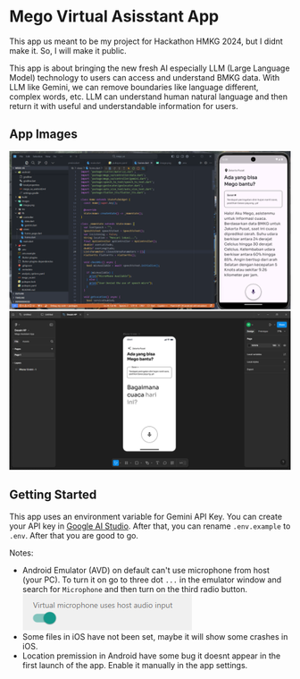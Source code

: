 # Mego Virtual Asisstant App

This app us meant to be my project for Hackathon HMKG 2024, but I didnt make it. So, I will make it public.

This app is about bringing the new fresh AI especially LLM (Large Language Model) technology to users can access and understand BMKG data. With LLM like Gemini, we can remove boundaries like language different, complex words, etc. LLM can understand human natural language and then return it with useful and understandable information for users.

## App Images
![app](images/app.png)
![app](images/figma.png)

## Getting Started

This app uses an environment variable for Gemini API Key. You can create your API key in [Google AI Studio](https://aistudio.google.com/). After that, you can rename `.env.example` to `.env`. After that you are good to go.

Notes:
- Android Emulator (AVD) on default can't use microphone from host (your PC). To turn it on go to three dot `...` in the emulator window and search for `Microphone` and then turn on the third radio button.
![notes](images/image.png)
- Some files in iOS have not been set, maybe it will show some crashes in iOS.
- Location premission in Android have some bug it doesnt appear in the first launch of the app. Enable it manually in the app settings.

